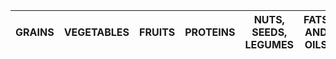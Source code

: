 | GRAINS | VEGETABLES | FRUITS | PROTEINS | NUTS, SEEDS, LEGUMES | FATS AND OILS |
| :----: | :----: | :----: | :----: | :----: | :----: |
